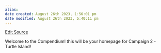 ```yaml
---
alias: 
date created: August 26th 2023, 1:56:01 pm
date modified: August 26th 2023, 5:40:11 pm
---
```

[Edit Source](https://github.com/bradhaas/TheCompendium-v2/blob/main/The%20Compendium.md)

Welcome to the Compendium! this will be your homepage for Campaign 2 - Turtle Island!
